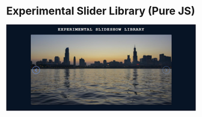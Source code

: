 # Experimental Slider Library (Pure JS)

![Slider-Library](https://raw.githubusercontent.com/JEND-CODES/Experimental-Slider-Library/main/capchaSliderJS.jpg)
